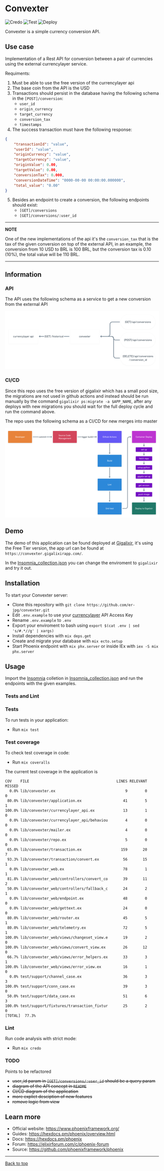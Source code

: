 # Convexter

![Credo](https://github.com/er-jpg/convexter/actions/workflows/credo.yml/badge.svg)
![Test](https://github.com/er-jpg/convexter/actions/workflows/test.yml/badge.svg)
![Deploy](https://github.com/er-jpg/convexter/actions/workflows/deploy.yml/badge.svg)

Convexter is a simple currency conversion API.

## Use case

Implementation of a Rest API for conversion between a pair of currencies using the external currencylayer service.

Requiments:

  1. Must be able to use the free version of the currencylayer api
  2. The base coin from the API is the USD
  3. Transactions should persist in the database having the following schema in the `[POST]/conversion`:
      * `user_id`
      * `origin_currency`
      * `target_currency`
      * `conversion_tax`
      * `timestamps`
  4. The success transaction must have the following response:
  ```json
  {
      "transactionId": "value",
      "userId": "value",
      "originCurrency": "value",
      "targetCurrency": "value",
      "originValue": 0.00,
      "targetValue": 0.00,
      "conversionTax": 0.000,
      "conversionDateTime": "0000-00-00 00:00:00.000000",
      "total_value": "0.00"
  }
  ```
  5. Besides an endpoint to create a conversion, the following endpoints should exist:
      * `[GET]/conversions`
      * `[GET]/conversions/:user_id`
    
---
**NOTE**

One of the new implementations of the api it's the `conversion_tax` that is the tax of the given conversion on top of the external API, in an example, the conversion from 10 USD to BRL is 100 BRL, but the conversion tax is 0.10 (10%), the total value will be 110 BRL.

---

## Information
### API
The API uses the following schema as a service to get a new conversion from the external API

<p align="center">
    <img src="convexter.png">
</p>

### CI/CD
Since this repo uses the free version of gigalixir which has a small pool size, the migrations are not used in github actions and instead should be run manually by the command `gigalixir ps:migrate -a $APP_NAME`, after any deploys with new migrations you should wait for the full deploy cycle and run the command above.

The repo uses the following schema as a CI/CD for new merges into master

<p align="center">
    <img src="convexter_ci-cd.png">
</p>

## Demo
The demo of this application can be found deployed at [Gigalixir](https://www.gigalixir.com/), it's using the Free Tier version, the app url can be found at `https://convexter.gigalixirapp.com/`.

In the [Insomnia_collection.json](Insomnia_collection.json) you can change the enviroment to `gigalixir` and try it out.

## Installation

To start your Convexter server:

  * Clone this repository with `git clone https://github.com/er-jpg/convexter.git`
  * Edit `.env.example` to use your [currencylayer](https://currencylayer.com/dashboard) API Access Key
  * Rename `.env.example` to `.env`
  * Export your enviroment to bash using `export $(cat .env | sed 's/#.*//g' | xargs)`
  * Install dependencies with `mix deps.get`
  * Create and migrate your database with `mix ecto.setup`
  * Start Phoenix endpoint with `mix phx.server` or inside IEx with `iex -S mix phx.server`


## Usage

Import the [Insomnia](https://insomnia.rest/) colletion in [Insomnia_collection.json](Insomnia_collection.json) and run the endpoints with the given examples.

### Tests and Lint
### Tests
To run tests in your application:

  * Run `mix test`

### Test coverage
To check test coverage in code:

  * Run `mix coveralls`

The current test coverage in the application is

```
COV    FILE                                        LINES RELEVANT   MISSED
  0.0% lib/convexter.ex                                9        0        0
 80.0% lib/convexter/application.ex                   41        5        1
100.0% lib/convexter/currencylayer_api.ex             13        1        0
  0.0% lib/convexter/currencylayer_api/behaviou        4        0        0
  0.0% lib/convexter/mailer.ex                         4        0        0
  0.0% lib/convexter/repo.ex                           5        0        0
 65.0% lib/convexter/transaction.ex                  159       20        7
 93.3% lib/convexter/transaction/convert.ex           56       15        1
  0.0% lib/convexter_web.ex                           78        1        1
 81.8% lib/convexter_web/controllers/convert_co       39       11        2
 50.0% lib/convexter_web/controllers/fallback_c       24        2        1
  0.0% lib/convexter_web/endpoint.ex                  48        0        0
  0.0% lib/convexter_web/gettext.ex                   24        0        0
 80.0% lib/convexter_web/router.ex                    45        5        1
 80.0% lib/convexter_web/telemetry.ex                 72        5        1
100.0% lib/convexter_web/views/changeset_view.e       19        2        0
100.0% lib/convexter_web/views/convert_view.ex        26       12        0
 66.7% lib/convexter_web/views/error_helpers.ex       33        3        1
100.0% lib/convexter_web/views/error_view.ex          16        1        0
  0.0% test/support/channel_case.ex                   36        3        3
100.0% test/support/conn_case.ex                      39        3        0
 50.0% test/support/data_case.ex                      51        6        3
100.0% test/support/fixtures/transaction_fixtur       25        2        0
[TOTAL]  77.3%
```

### Lint
Run code analysis with strict mode:

  * Run `mix credo`


### TODO
Points to be refactored

  * ~~user_id param in `[GET]/conversions/:user_id` should be a query param~~
  * ~~diagram of the API concept in `README`~~
  * ~~CI/CD diagram of the application~~
  * ~~more explict desciption of new features~~
  * ~~remove logic from view~~

## Learn more

  * Official website: https://www.phoenixframework.org/
  * Guides: https://hexdocs.pm/phoenix/overview.html
  * Docs: https://hexdocs.pm/phoenix
  * Forum: https://elixirforum.com/c/phoenix-forum
  * Source: https://github.com/phoenixframework/phoenix

---

[Back to top](#)